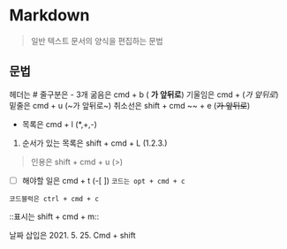 # Markdown
> 일반 텍스트 문서의 양식을 편집하는 문법  

## 문법
헤더는 #
줄구분은 - 3개
굶음은 cmd + b ( **가 앞뒤로**)
기울임은 cmd +  (*가 앞뒤로*)
밑줄은 cmd + u (~가 앞뒤로~)
취소선은 shift + cmd ~~ + e (~~가 앞뒤로~~) 
* 목록은 cmd + l  (*,+,-)
1. 순서가 있는 목록은 shift + cmd + L (1.2.3.)
> 인용은 shift + cmd + u (>)  
- [ ] 해야할 일은 cmd + t (-[ ])
`코드는 opt + cmd + c`
```
코드블럭은 ctrl + cmd + c  
```
  ::표시는 shift + cmd + m::


날짜 삽입은 2021. 5. 25. Cmd + shift 